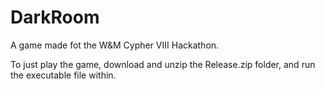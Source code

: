 # DarkRoom
A game made fot the W&M Cypher VIII Hackathon.

To just play the game, download and unzip the Release.zip folder, and run the executable file within.
